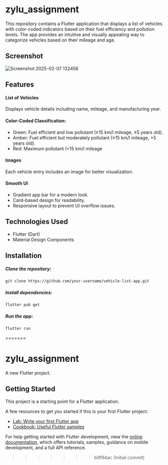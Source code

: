 # zylu_assignment

This repository contains a Flutter application that displays a list of vehicles with color-coded indicators based on their fuel efficiency and pollution levels. The app provides an intuitive and visually appealing way to categorize vehicles based on their mileage and age.

## Screenshot  
![Screenshot 2025-02-07 132456](https://github.com/user-attachments/assets/bde5d1bc-d031-4a0c-ad16-ab98e0ea211a)

## Features

#### List of Vehicles
Displays vehicle details including name, mileage, and manufacturing year.

#### Color-Coded Classification:
- Green: Fuel efficient and low pollutant (≥15 km/l mileage, ≤5 years old).
- Amber: Fuel efficient but moderately pollutant (≥15 km/l mileage, >5 years old).
- Red: Maximum pollutant (<15 km/l mileage

#### Images
Each vehicle entry includes an image for better visualization.

#### Smooth UI
- Gradient app bar for a modern look.
- Card-based design for readability.
- Responsive layout to prevent UI overflow issues.

## Technologies Used
- Flutter (Dart)
- Material Design Components

## Installation  

##### Clone the repository:
```
git clone https://github.com/your-username/vehicle-list-app.git
```
##### Install dependencies:
```
flutter pub get
```
##### Run the app:
```
flutter run
```
=======
# zylu_assignment

A new Flutter project.

## Getting Started

This project is a starting point for a Flutter application.

A few resources to get you started if this is your first Flutter project:

- [Lab: Write your first Flutter app](https://docs.flutter.dev/get-started/codelab)
- [Cookbook: Useful Flutter samples](https://docs.flutter.dev/cookbook)

For help getting started with Flutter development, view the
[online documentation](https://docs.flutter.dev/), which offers tutorials,
samples, guidance on mobile development, and a full API reference.
>>>>>>> b9f94ac (Initial commit)
